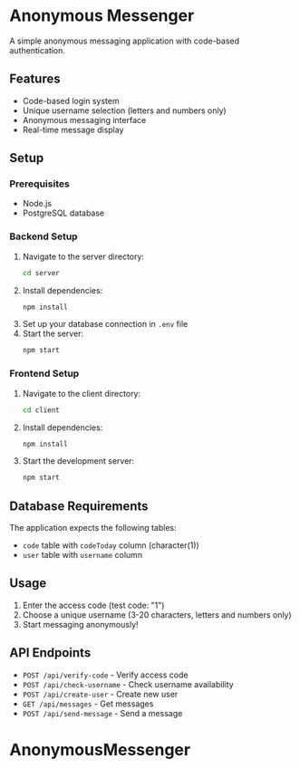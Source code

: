 # Anonymous Messenger

A simple anonymous messaging application with code-based authentication.

## Features

- Code-based login system
- Unique username selection (letters and numbers only)
- Anonymous messaging interface
- Real-time message display

## Setup

### Prerequisites
- Node.js
- PostgreSQL database

### Backend Setup
1. Navigate to the server directory:
   ```bash
   cd server
   ```
2. Install dependencies:
   ```bash
   npm install
   ```
3. Set up your database connection in `.env` file
4. Start the server:
   ```bash
   npm start
   ```

### Frontend Setup
1. Navigate to the client directory:
   ```bash
   cd client
   ```
2. Install dependencies:
   ```bash
   npm install
   ```
3. Start the development server:
   ```bash
   npm start
   ```

## Database Requirements

The application expects the following tables:
- `code` table with `codeToday` column (character(1))
- `user` table with `username` column

## Usage

1. Enter the access code (test code: "1")
2. Choose a unique username (3-20 characters, letters and numbers only)
3. Start messaging anonymously!

## API Endpoints

- `POST /api/verify-code` - Verify access code
- `POST /api/check-username` - Check username availability
- `POST /api/create-user` - Create new user
- `GET /api/messages` - Get messages
- `POST /api/send-message` - Send a message
# AnonymousMessenger
